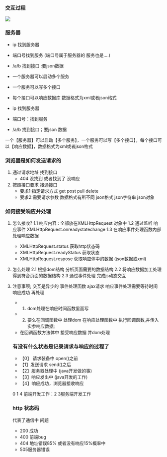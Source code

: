 ### 交互过程
<img src="./ajax.png">

### 服务器
 - ip 找到服务器
 - 端口号找到服务  (端口号属于服务器的 服务也是....)
 - /a/b   找到接口 :要json数据
 - 一个服务器可以启动多个服务
 - 一个服务可以写多个接口 
 - 每个接口可以响应数据库 数据格式为xml或者json格式



 - ip  找到服务器
- 端口号：找到服务
- /a/b   找到接口；要json 数据

一个【服务器】可以启动【多个服务】，一个服务可以写【多个接口】，每个接口可以【响应数据】，数据格式为xml或者json格式

 ### 浏览器是如何发送请求的

1. 通过请求地址 找到接口
    - 404 没找到  或者找到了 没响应 
2. 按照接口要求  接通接口 
    - 要求1:指定请求方式 get post pull delete
    - 要求2:需要请求参数  数据格式有所不同 json格式 json字符串 json对象

### 如何接受响应并处理
1. 怎么接收?
    1.1 响应内容 : 全部放在XMLHttpRequest 对象中 
    1.2 通过监听 响应事件 XMLHttpRequest.onreadystatechange
    1.3 在响应事件处理函数内部 处理响应数据 
    - XMLHttpRequest.status 获取http状态码
    - XMLHttpRequest.readyStatus 获取状态
    - XMLHttpRequest.respose 获取响应体中的数据 (json数据或xml)

2. 怎么处理
    2.1 根据dom结构 分析页面需要的数据结构
    2.2 将响应数据加工处理 得到符合页面的数据结构 
    2.3 通过事件处理 完成js动态交互

3. 注意事项;
    交互是异步的 事件处理函数 ajax请求 
    响应事件处理需要等待时间响应成功 再处理 
     - 1. dom处理在响应时间函数里面写
     - 2. 要么在回调函数中 处理dom 在响应处理函数中 执行回调函数,并传入实参响应数据;
     - 在回调函数方法体中 接受响应数据 并dom处理

     ### 有没有什么状态是记录请求与响应的过程了
     - 【0】 请求装备中 open()之前
     - 【1】发送请求  send()之后
     - 【2】服务器处理中  (java开发做的事)
     - 【3】响应发出中 (java开发的工作)
     - 【4】响应成功，浏览器接收响应

     0 1 4 前端开发工作：2 3服务端开发工作

     ### http 状态码
     代表了通信中 问题
     - 200 成功
     - 400 前端bug
     - 404 地址错误85%  或者没有响应15%概率中
     - 505服务器错误